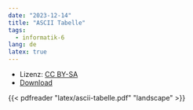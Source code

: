 ```yaml
---
date: "2023-12-14"
title: "ASCII Tabelle"
tags:
  - informatik-6
lang: de
latex: true
---
```

<!--more-->
- Lizenz: [CC BY-SA](https://creativecommons.org/licenses/by-sa/4.0/)
- [Download](latex/ascii-tabelle.pdf)

{{< pdfreader "latex/ascii-tabelle.pdf" "landscape" >}}

